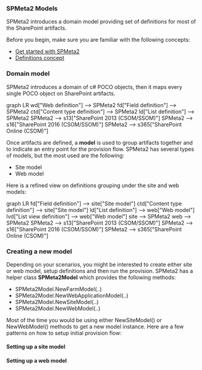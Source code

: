 ﻿---
Title: Models
FileName: models.html
---
### SPMeta2 Models

SPMeta2 introduces a domain model providing set of definitions for most of the SharePoint artifacts.

Before you begin, make sure you are familiar with the following concepts:

* [Get started with SPMeta2](/spmeta2/getting-started)
* [Definitions concept](/spmeta2/reference/definitions)

### Domain model

SPMeta2 introduces a domain of c# POCO objects, then it maps every single POCO object on SharePoint artifacts.

<div class="mermaid">
  graph LR
    wd["Web definition"] --> SPMeta2
    fd["Field definition"] --> SPMeta2  
    ctd["Content type definition"] --> SPMeta2
    ld["List definition"] --> SPMeta2
    SPMeta2 --> s13["SharePoint 2013 (CSOM/SSOM)"]
    SPMeta2 --> s16["SharePoint 2016 (CSOM/SSOM)"]
    SPMeta2 --> s365["SharePoint Online (CSOM)"]
</div>


Once artifacts are defined, a **model** is used to group artifacts together and to indicate an entry point for the provision flow.
SPMeta2 has several types of models, but the most used are the following:

* Site model
* Web model

Here is a refined view on definitions grouping under the site and web models:

<div class="mermaid">
  graph LR
    fd["Field definition"] --> site["Site model"]
    ctd["Content type definition"] --> site["Site model"]
    ld["List definition"] --> web["Web model"]
    lvd["List view definition"] --> web["Web model"]
    site --> SPMeta2
    web --> SPMeta2
    SPMeta2 --> s13["SharePoint 2013 (CSOM/SSOM)"]
    SPMeta2 --> s16["SharePoint 2016 (CSOM/SSOM)"]
    SPMeta2 --> s365["SharePoint Online (CSOM)"]
</div>

### Creating a new model
Depending on your scenarios, you might be interested to create either site or web model, setup definitions and then run the provision.
SPMeta2 has a helper class **SPMeta2Model** which provides the following methods:

* SPMeta2Model.NewFarmModel(..)
* SPMeta2Model.NewWebApplicationModel(..)
* SPMeta2Model.NewSiteModel(..)
* SPMeta2Model.NewWebModel(..)

Most of the time you would be using either NewSiteModel() or NewWebModel() methods to get a new model instance.
Here are a few patterns on how to setup initial provision flow:

#### Setting up a site model

<a href="_samples/Models-SettingUpSiteModels.sample-ref"></a>

#### Setting up a web model
<a href="_samples/Models-SettingUpWebModels.sample-ref"></a>